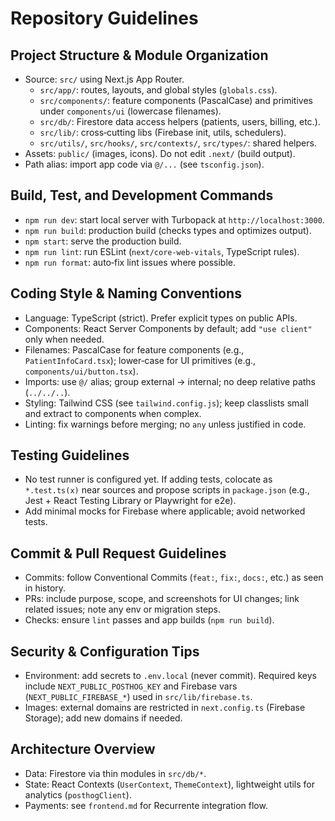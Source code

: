 # Repository Guidelines

## Project Structure & Module Organization
- Source: `src/` using Next.js App Router.
  - `src/app/`: routes, layouts, and global styles (`globals.css`).
  - `src/components/`: feature components (PascalCase) and primitives under `components/ui` (lowercase filenames).
  - `src/db/`: Firestore data access helpers (patients, users, billing, etc.).
  - `src/lib/`: cross‑cutting libs (Firebase init, utils, schedulers).
  - `src/utils/`, `src/hooks/`, `src/contexts/`, `src/types/`: shared helpers.
- Assets: `public/` (images, icons). Do not edit `.next/` (build output).
- Path alias: import app code via `@/...` (see `tsconfig.json`).

## Build, Test, and Development Commands
- `npm run dev`: start local server with Turbopack at `http://localhost:3000`.
- `npm run build`: production build (checks types and optimizes output).
- `npm start`: serve the production build.
- `npm run lint`: run ESLint (`next/core-web-vitals`, TypeScript rules).
- `npm run format`: auto‑fix lint issues where possible.

## Coding Style & Naming Conventions
- Language: TypeScript (strict). Prefer explicit types on public APIs.
- Components: React Server Components by default; add `"use client"` only when needed.
- Filenames: PascalCase for feature components (e.g., `PatientInfoCard.tsx`); lower‑case for UI primitives (e.g., `components/ui/button.tsx`).
- Imports: use `@/` alias; group external → internal; no deep relative paths (`../../..`).
- Styling: Tailwind CSS (see `tailwind.config.js`); keep classlists small and extract to components when complex.
- Linting: fix warnings before merging; no `any` unless justified in code.

## Testing Guidelines
- No test runner is configured yet. If adding tests, colocate as `*.test.ts(x)` near sources and propose scripts in `package.json` (e.g., Jest + React Testing Library or Playwright for e2e).
- Add minimal mocks for Firebase where applicable; avoid networked tests.

## Commit & Pull Request Guidelines
- Commits: follow Conventional Commits (`feat:`, `fix:`, `docs:`, etc.) as seen in history.
- PRs: include purpose, scope, and screenshots for UI changes; link related issues; note any env or migration steps.
- Checks: ensure `lint` passes and app builds (`npm run build`).

## Security & Configuration Tips
- Environment: add secrets to `.env.local` (never commit). Required keys include `NEXT_PUBLIC_POSTHOG_KEY` and Firebase vars (`NEXT_PUBLIC_FIREBASE_*`) used in `src/lib/firebase.ts`.
- Images: external domains are restricted in `next.config.ts` (Firebase Storage); add new domains if needed.

## Architecture Overview
- Data: Firestore via thin modules in `src/db/*`.
- State: React Contexts (`UserContext`, `ThemeContext`), lightweight utils for analytics (`posthogClient`).
- Payments: see `frontend.md` for Recurrente integration flow.

